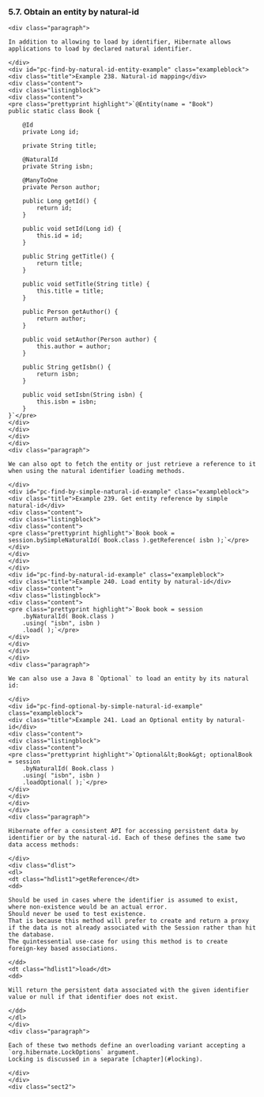  ### 5.7. Obtain an entity by natural-id

    <div class="paragraph">

    In addition to allowing to load by identifier, Hibernate allows applications to load by declared natural identifier.

    </div>
    <div id="pc-find-by-natural-id-entity-example" class="exampleblock">
    <div class="title">Example 238. Natural-id mapping</div>
    <div class="content">
    <div class="listingblock">
    <div class="content">
    <pre class="prettyprint highlight">`@Entity(name = "Book")
    public static class Book {

        @Id
        private Long id;

        private String title;

        @NaturalId
        private String isbn;

        @ManyToOne
        private Person author;

        public Long getId() {
            return id;
        }

        public void setId(Long id) {
            this.id = id;
        }

        public String getTitle() {
            return title;
        }

        public void setTitle(String title) {
            this.title = title;
        }

        public Person getAuthor() {
            return author;
        }

        public void setAuthor(Person author) {
            this.author = author;
        }

        public String getIsbn() {
            return isbn;
        }

        public void setIsbn(String isbn) {
            this.isbn = isbn;
        }
    }`</pre>
    </div>
    </div>
    </div>
    </div>
    <div class="paragraph">

    We can also opt to fetch the entity or just retrieve a reference to it when using the natural identifier loading methods.

    </div>
    <div id="pc-find-by-simple-natural-id-example" class="exampleblock">
    <div class="title">Example 239. Get entity reference by simple natural-id</div>
    <div class="content">
    <div class="listingblock">
    <div class="content">
    <pre class="prettyprint highlight">`Book book = session.bySimpleNaturalId( Book.class ).getReference( isbn );`</pre>
    </div>
    </div>
    </div>
    </div>
    <div id="pc-find-by-natural-id-example" class="exampleblock">
    <div class="title">Example 240. Load entity by natural-id</div>
    <div class="content">
    <div class="listingblock">
    <div class="content">
    <pre class="prettyprint highlight">`Book book = session
        .byNaturalId( Book.class )
        .using( "isbn", isbn )
        .load( );`</pre>
    </div>
    </div>
    </div>
    </div>
    <div class="paragraph">

    We can also use a Java 8 `Optional` to load an entity by its natural id:

    </div>
    <div id="pc-find-optional-by-simple-natural-id-example" class="exampleblock">
    <div class="title">Example 241. Load an Optional entity by natural-id</div>
    <div class="content">
    <div class="listingblock">
    <div class="content">
    <pre class="prettyprint highlight">`Optional&lt;Book&gt; optionalBook = session
        .byNaturalId( Book.class )
        .using( "isbn", isbn )
        .loadOptional( );`</pre>
    </div>
    </div>
    </div>
    </div>
    <div class="paragraph">

    Hibernate offer a consistent API for accessing persistent data by identifier or by the natural-id. Each of these defines the same two data access methods:

    </div>
    <div class="dlist">
    <dl>
    <dt class="hdlist1">getReference</dt>
    <dd>

    Should be used in cases where the identifier is assumed to exist, where non-existence would be an actual error.
    Should never be used to test existence.
    That is because this method will prefer to create and return a proxy if the data is not already associated with the Session rather than hit the database.
    The quintessential use-case for using this method is to create foreign-key based associations.

    </dd>
    <dt class="hdlist1">load</dt>
    <dd>

    Will return the persistent data associated with the given identifier value or null if that identifier does not exist.

    </dd>
    </dl>
    </div>
    <div class="paragraph">

    Each of these two methods define an overloading variant accepting a `org.hibernate.LockOptions` argument.
    Locking is discussed in a separate [chapter](#locking).

    </div>
    </div>
    <div class="sect2">